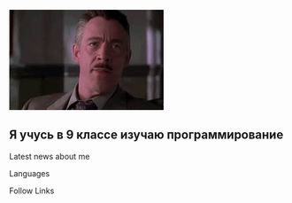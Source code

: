![Header](https://github.com/kyrossssss/kyrossssss/blob/main/assets/%D0%91%D0%B5%D0%B7%20%D0%BD%D0%B0%D0%B7%D0%B2%D0%B0%D0%BD%D0%B8%D1%8F.jpg?raw=true)

## Я учусь в 9 классе изучаю программирование 

Latest news about me 

Languages 

Follow Links 